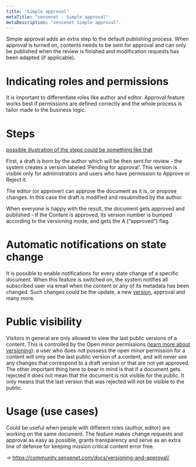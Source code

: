 ```yaml
---
title: "Simple approval"
metaTitle: "sensenet - Simple approval"
metaDescription: "sensenet Simple approval"
---
```


Simple approval adds an extra step to the default publishing process. When approval is turned on, contents needs to be sent for approval and can only be published when the review is finished and modification requests has been adapted (if applicable).

# Indicating roles and permissions

It is important to differentiate roles like author and editor. Approval feature works best if permissions are defined correctly and the whole process is tailor made to the business logic.

# Steps
[possible illustration of the steps could be something like that](https://images.ctfassets.net/fo9twyrwpveg/1EQtohKijakksU2KwS262w/69c5b114908eba58787c29ce1d1ad737/Step_11.png?fm=jpg&fl=progressive&q=90&w=2156)

First, a draft is born by the author which will be then sent for review - the system creates a version labeled ‘Pending for approval’. This version is visible only for administrators and users who have permission to Approve or Reject it.

The editor (or approver) can approve the document as it is, or propose changes. In this case the draft is modified and resubmitted by the author.

When everyone is happy with the result, the document gets approved and published - If the Content is approved, its version number is bumped according to the versioning mode, and gets the A (“approved”) flag.

# Automatic notifications on state change

It is possible to enable notifications for every state change of a specific document. When this feature is switched on, the system notifies all subscribed user via email when the content or any of its metadata has been changed. Such changes could be the update, a new [version](/concepts/versioning), approval and many more.
# Public visibility

Visitors in general are only allowed to view the last public versions of a content. This is controlled by the Open minor permissions ([learn more about versioning](/concepts/versioning)): a user who does not possess the open minor permission for a content will only see the last public version of a content, and will never see any changes that correspond to a draft version or that are not yet approved. The other important thing here to bear in mind is that if a document gets rejected it does not mean that the document is not visible for the public. It only means that the last version that was rejected will not be visible to the public.

# Usage (use cases)

Could be useful when people with different roles (author, editor) are working on the same document. The feature makes change requests and approval as easy as possible, grants transparency and serve as an extra line of defense for keeping mission critical content error free.

-> https://community.sensenet.com/docs/versioning-and-approval/
